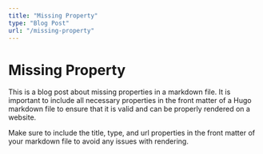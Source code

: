 ```yaml
---
title: "Missing Property"
type: "Blog Post"
url: "/missing-property"
---
```


# Missing Property

This is a blog post about missing properties in a markdown file. It is important to include all necessary properties in the front matter of a Hugo markdown file to ensure that it is valid and can be properly rendered on a website. 

Make sure to include the title, type, and url properties in the front matter of your markdown file to avoid any issues with rendering.